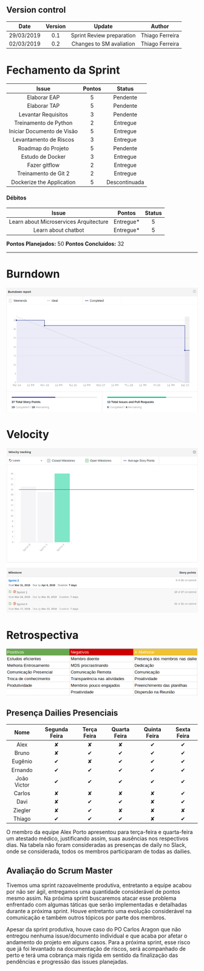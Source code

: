 ## Version control

|Date|Version|Update|Author|
|:--:|:----:|:-------:|:---:|
|29/03/2019|0.1|Sprint Review preparation|Thiago Ferreira|
|02/03/2019|0.2|Changes to SM avaliation|Thiago Ferreira|

# Fechamento da Sprint

|Issue|Pontos|Status|
|:--:|:-------:|:--:|
|Elaborar EAP|5|Pendente|
|Elaborar TAP|5|Pendente|
|Levantar Requisitos|3|Pendente|
|Treinamento de Python|2|Entregue|
|Iniciar Documento de Visão|5|Entregue|
|Levantamento de Riscos|3|Entregue|
|Roadmap do Projeto|5|Pendente|
|Estudo de Docker|3|Entregue|
|Fazer gitflow|2|Entregue|
|Treinamento de Git 2|2|Entregue|
|Dockerize the Application|5|Descontinuada|
#### Débitos
|Issue|Pontos|Status|
|:--:|:-------:|:--:|
|Learn about Microservices Arquitecture|Entregue*|5|
|Learn about chatbot|Entregue*|5|

**Pontos Planejados:** 50
**Pontos Concluídos:** 32
___

# Burndown
![](../img/BurndownSprint1.png)
# Velocity
![](../img/velocitySprint1.png)
# Retrospectiva
![](../img/reviewsprint1.png)

## Presença Dailies Presenciais

| Nome    |Segunda Feira      | Terça Feira      | Quarta Feira     | Quinta Feira      | Sexta Feira      |     
|:-----:  |:-----------------:|:----------------:|:----------------:|:-----------------:|:----------------:|
|Alex     |         ✘         |         ✘        |         ✘        |         ✔         |         ✔        |
|Bruno    |         ✘         |         ✔        |         ✔        |         ✔         |         ✔        |
|Eugênio  |         ✔         |         ✘        |         ✔        |         ✔         |         ✔        |
|Ernando  |         ✔         |         ✔        |         ✔        |         ✔         |         ✔        |
|João Victor|         ✔         |         ✔        |         ✔        |         ✔         |         ✔        |
|Carlos   |         ✘         |         ✘        |         ✘        |         ✘         |         ✔        |
|Davi     |         ✘         |         ✔        |         ✔        |         ✘         |         ✔        |
|Ziegler  |         ✘         |         ✔        |         ✘        |         ✘         |         ✘        |
|Thiago   |         ✔         |         ✔        |         ✔        |         ✘         |         ✔        |

O membro da equipe Alex Porto apresentou para terça-feira e quarta-feira um atestado médico, justificando assim, suas ausências nos respectivos dias. Na tabela não foram consideradas as presenças de daily no Slack, onde se considerada, todos os membros participaram de todas as dailies.

## Avaliação do Scrum Master
Tivemos uma sprint razoavelmente produtiva, entretanto a equipe acabou por não ser ágil, entregamos uma quantidade considerável de pontos mesmo assim. Na próxima sprint buscaremos atacar esse problema enfrentado com algumas táticas que serão implementadas e detalhadas durante a próxima sprint. Houve entretanto uma evolução considerável na comunicação e também outros tópicos por parte dos membros.

Apesar da sprint produtiva, houve caso do PO Carlos Aragon que não entregou nenhuma issue/documento individual e que acaba por afetar o andamento do projeto em alguns casos. Para a próxima sprint, esse risco que já foi levantado na documentação de riscos, será acompanhado de perto e terá uma cobrança mais rígida em sentido da finalização das pendências e progressão das issues planejadas.

